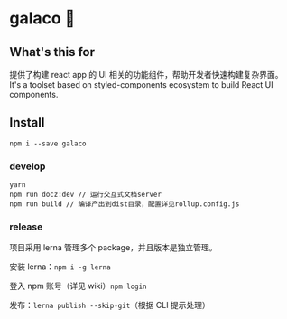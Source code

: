 # galaco 🌈

## What's this for

提供了构建 react app 的 UI 相关的功能组件，帮助开发者快速构建复杂界面。
It's a toolset based on styled-components ecosystem to build React UI components.

## Install

`npm i --save galaco`

### develop

```
yarn
npm run docz:dev // 运行交互式文档server
npm run build // 编译产出到dist目录，配置详见rollup.config.js
```

### release 

项目采用 lerna 管理多个 package，并且版本是独立管理。

安装 lerna：`npm i -g lerna`

登入 npm 账号（详见 wiki）`npm login`

发布：`lerna publish --skip-git`（根据 CLI 提示处理）